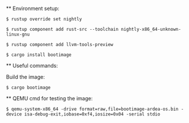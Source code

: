 ** Environment setup: 
```
$ rustup override set nightly

$ rustup component add rust-src --toolchain nightly-x86_64-unknown-linux-gnu

$ rustup component add llvm-tools-preview

$ cargo install bootimage
```
** Useful commands:

Build the image: 
```
$ cargo bootimage 
```

** QEMU cmd for testing the image: 
```
$ qemu-system-x86_64 -drive format=raw,file=bootimage-ardea-os.bin -device isa-debug-exit,iobase=0xf4,iosize=0x04 -serial stdio
```
